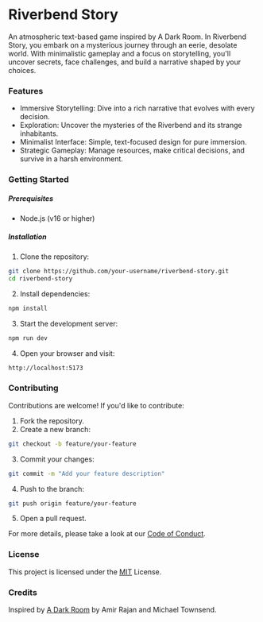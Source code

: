 # Riverbend Story

An atmospheric text-based game inspired by A Dark Room. In Riverbend Story, you embark on a mysterious journey through an eerie, desolate world. With minimalistic gameplay and a focus on storytelling, you'll uncover secrets, face challenges, and build a narrative shaped by your choices.

### Features
- Immersive Storytelling: Dive into a rich narrative that evolves with every decision.
- Exploration: Uncover the mysteries of the Riverbend and its strange inhabitants.
- Minimalist Interface: Simple, text-focused design for pure immersion.
- Strategic Gameplay: Manage resources, make critical decisions, and survive in a harsh environment.

### Getting Started
##### Prerequisites
- Node.js (v16 or higher)
##### Installation
1. Clone the repository:
```bash
git clone https://github.com/your-username/riverbend-story.git
cd riverbend-story
```
2. Install dependencies:
```bash
npm install
```
3. Start the development server:
```bash
npm run dev
```
4. Open your browser and visit:
```bash
http://localhost:5173
```

### Contributing
Contributions are welcome! If you'd like to contribute:

1. Fork the repository.
2. Create a new branch:
```bash
git checkout -b feature/your-feature
```
3. Commit your changes:
```bash
git commit -m "Add your feature description"
```
4. Push to the branch:
```bash
git push origin feature/your-feature
```
5. Open a pull request.

For more details, please take a look at our [Code of Conduct](CODE_OF_CONDUCT.md).

### License
This project is licensed under the [MIT](LICENSE) License.

### Credits
Inspired by [A Dark Room](https://github.com/doublespeakgames/adarkroom) by Amir Rajan and Michael Townsend.